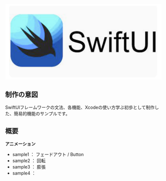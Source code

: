 ![SwiftUI-Img](./SwiftUI-Img.png)
## 制作の意図
SwiftUIフレームワークの文法、各機能、Xcodeの使い方学ぶ初歩として制作した、簡易的機能のサンプルです。

## 概要
**アニメーション**
* sample1 ： フェードアウト / Button
* sample2 ： 回転
* sample3 ： 膨張
* sample4 ：　
  
 
